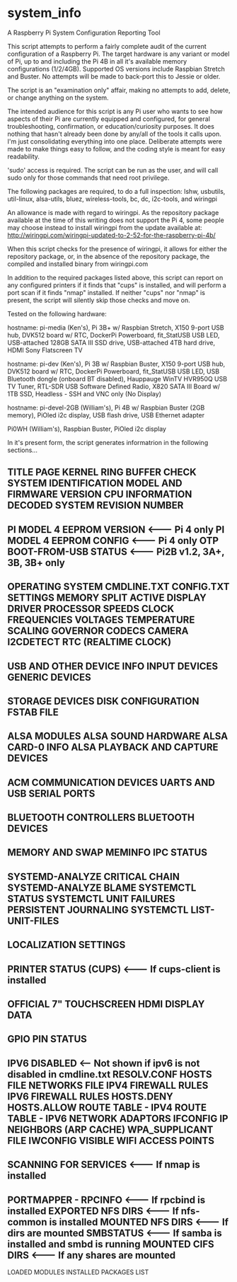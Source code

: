 # system_info
A Raspberry Pi System Configuration Reporting Tool

This script attempts to perform a fairly complete audit of the current
configuration of a Raspberry Pi.  The target hardware is any variant or
model of Pi, up to and including the Pi 4B in all it's available memory
configurations (1/2/4GB).  Supported OS versions include Raspbian Stretch
and Buster.  No attempts will be made to back-port this to Jessie or older.

The script is an "examination only" affair, making no attempts to add,
delete, or change anything on the system.

The intended audience for this script is any Pi user who wants to see how
aspects of their Pi are currently equipped and configured, for general
troubleshooting, confirmation, or education/curiosity purposes.  It does
nothing that hasn't already been done by any/all of the tools it calls upon.
I'm just consolidating everything into one place.  Deliberate attempts were
made to make things easy to follow, and the coding style is meant for easy
readability.

'sudo' access is required.  The script can be run as the user, and will
call sudo only for those commands that need root privilege.

The following packages are required, to do a full inspection:
  lshw, usbutils, util-linux, alsa-utils, bluez, wireless-tools, bc, dc,
  i2c-tools, and wiringpi

An allowance is made with regard to wiringpi.  As the repository package
available at the time of this writing does not support the Pi 4, some
people may choose instead to install wiringpi from the update available at:
http://wiringpi.com/wiringpi-updated-to-2-52-for-the-raspberry-pi-4b/

When this script checks for the presence of wiringpi, it allows for either
the repository package, or, in the absence of the repository package,
the compiled and installed binary from wiringpi.com

In addition to the required packages listed above, this script can report
on any configured printers if it finds that "cups" is installed, and will
perform a port scan if it finds "nmap" installed.  If neither "cups" nor
"nmap" is present, the script will silently skip those checks and move on.
 
Tested on the following hardware:

  hostname: pi-media (Ken's),
  Pi 3B+ w/ Raspbian Stretch,
  X150 9-port USB hub,
  DVK512 board w/ RTC,
  DockerPi Powerboard,
  fit_StatUSB USB LED,
  USB-attached 128GB SATA III SSD drive,
  USB-attached 4TB hard drive,
  HDMI Sony Flatscreen TV

  hostname: pi-dev (Ken's),
  Pi 3B w/ Raspbian Buster,
  X150 9-port USB hub,
  DVK512 board w/ RTC,
  DockerPi Powerboard,
  fit_StatUSB USB LED,
  USB Bluetooth dongle (onboard BT disabled),
  Hauppauge WinTV HVR950Q USB TV Tuner,
  RTL-SDR USB Software Defined Radio,
  X820 SATA III Board w/ 1TB SSD,
  Headless - SSH and VNC only (No Display)

  hostname: pi-devel-2GB (William's),
  Pi 4B w/ Raspbian Buster (2GB memory),
  PiOled i2c display,
  USB flash drive,
  USB Ethernet adapter

  Pi0WH (William's),
  Raspbian Buster,
  PiOled i2c display

In it's present form, the script generates informatrion in the following sections...

TITLE PAGE
KERNEL RING BUFFER CHECK
SYSTEM IDENTIFICATION
MODEL AND FIRMWARE VERSION
CPU INFORMATION
DECODED SYSTEM REVISION NUMBER
---------------------------
PI MODEL 4 EEPROM VERSION    <--- Pi 4 only
PI MODEL 4 EEPROM CONFIG     <--- Pi 4 only
OTP BOOT-FROM-USB STATUS     <--- Pi2B v1.2, 3A+, 3B, 3B+ only
---------------------------
OPERATING SYSTEM
CMDLINE.TXT
CONFIG.TXT SETTINGS
MEMORY SPLIT
ACTIVE DISPLAY DRIVER
PROCESSOR SPEEDS
CLOCK FREQUENCIES
VOLTAGES
TEMPERATURE
SCALING GOVERNOR
CODECS
CAMERA
I2CDETECT
RTC (REALTIME CLOCK)
---------------------------
USB AND OTHER DEVICE INFO
INPUT DEVICES
GENERIC DEVICES
---------------------------
STORAGE DEVICES
DISK CONFIGURATION
FSTAB FILE
---------------------------
ALSA MODULES
ALSA SOUND HARDWARE
ALSA CARD-0 INFO
ALSA PLAYBACK AND CAPTURE DEVICES
---------------------------
ACM COMMUNICATION DEVICES
UARTS AND USB SERIAL PORTS
---------------------------
BLUETOOTH CONTROLLERS
BLUETOOTH DEVICES
---------------------------
MEMORY AND SWAP
MEMINFO
IPC STATUS
---------------------------
SYSTEMD-ANALYZE CRITICAL CHAIN
SYSTEMD-ANALYZE BLAME
SYSTEMCTL STATUS
SYSTEMCTL UNIT FAILURES
PERSISTENT JOURNALING
SYSTEMCTL LIST-UNIT-FILES
---------------------------
LOCALIZATION SETTINGS
---------------------------
PRINTER STATUS (CUPS)    <--- If cups-client is installed
---------------------------
OFFICIAL 7" TOUCHSCREEN
HDMI DISPLAY DATA
---------------------------
GPIO PIN STATUS
---------------------------
IPV6 DISABLED    <-- Not shown if ipv6 is not disabled in cmdline.txt
RESOLV.CONF
HOSTS FILE
NETWORKS FILE
IPV4 FIREWALL RULES
IPV6 FIREWALL RULES
HOSTS.DENY
HOSTS.ALLOW
ROUTE TABLE - IPV4
ROUTE TABLE - IPV6
NETWORK ADAPTORS
IFCONFIG
IP NEIGHBORS (ARP CACHE)
WPA_SUPPLICANT FILE
IWCONFIG
VISIBLE WIFI ACCESS POINTS
---------------------------
SCANNING FOR SERVICES    <--- If nmap is installed
---------------------------
PORTMAPPER - RPCINFO     <--- If rpcbind is installed
EXPORTED NFS DIRS        <--- If nfs-common is installed
MOUNTED NFS DIRS         <--- If dirs are mounted
SMBSTATUS                <--- If samba is installed and smbd is running
MOUNTED CIFS DIRS        <--- If any shares are mounted
---------------------------
LOADED MODULES
INSTALLED PACKAGES LIST
